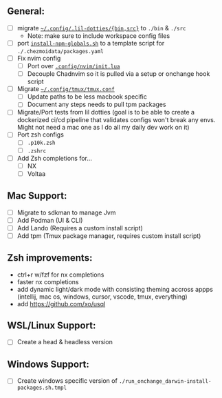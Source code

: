 
## General:

- [ ] migrate [`~/.config/.lil-dotties/{bin,src}`](https://github.com/NickLediet/lil-dotties/tree/main/.config/.lil-dotties) to `./bin` & `./src`
    - Note: make sure to include workspace config files
- [ ] port [`install-npm-globals.sh`](https://github.com/NickLediet/lil-dotties/blob/main/.config/.lil-dotties/install-npm-globals.sh) to a template script for `./.chezmoidata/packages.yaml`
- [ ] Fix nvim config
    - [ ] Port over [`.config/nvim/init.lua`](https://github.com/NickLediet/lil-dotties/blob/main/.config/nvim/init.lua)
    - [ ] Decouple Chadnvim so it is pulled via a setup or onchange hook script
- [ ] Migrate [`~/.config/tmux/tmux.conf`](https://github.com/NickLediet/lil-dotties/blob/main/.config/tmux/tmux.conf)
    - [ ] Update paths to be less macbook specific
    - [ ] Document any steps needs to pull tpm packages
- [ ] Migrate/Port tests from lil dotties (goal is to be able to create a dockerized ci/cd pipeline that validates configs won't break any envs. Might not need a mac one as I do all my daily dev work on it)
- [ ] Port zsh configs
    - [ ] `.p10k.zsh`
    - [ ] `.zshrc`
- [ ] Add Zsh completions for...
    - [ ] NX
    - [ ] Voltaa

## Mac Support:

- [ ] Migrate to sdkman to manage Jvm
- [ ] Add Podman (UI & CLI)
- [ ] Add Lando (Requires a custom install script)
- [ ] Add tpm (Tmux package manager, requires custom install script)

## Zsh improvements:
- ctrl+r w/fzf for nx completions
- faster nx completions
- add dynamic light/dark mode with consisting theming accross appps (intellij, mac os, windows, cursor, vscode, tmux, everything)
- add https://github.com/xo/usql

## WSL/Linux Support:

- [ ] Create a head & headless version

## Windows Support:
- [ ] Create windows specific version of `./run_onchange_darwin-install-packages.sh.tmpl`


